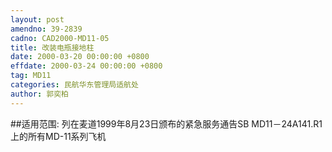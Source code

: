 ```yaml
---
layout: post
amendno: 39-2839
cadno: CAD2000-MD11-05
title: 改装电瓶接地柱
date: 2000-03-20 00:00:00 +0800
effdate: 2000-03-24 00:00:00 +0800
tag: MD11
categories: 民航华东管理局适航处
author: 郭奕柏
---
```


##适用范围:
列在麦道1999年8月23日颁布的紧急服务通告SB MD11－24A141.R1上的所有MD-11系列飞机

